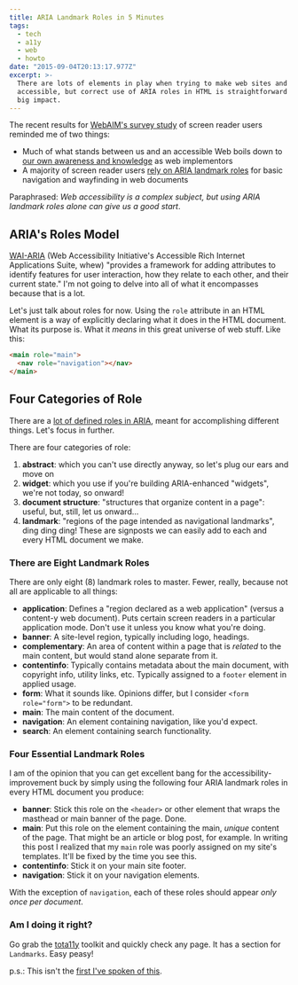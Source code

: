 ```yaml
---
title: ARIA Landmark Roles in 5 Minutes
tags:
  - tech
  - a11y
  - web
  - howto
date: "2015-09-04T20:13:17.977Z"
excerpt: >-
  There are lots of elements in play when trying to make web sites and apps
  accessible, but correct use of ARIA roles in HTML is straightforward and has
  big impact.
---
```


The recent results for [WebAIM's survey study](http://webaim.org/projects/screenreadersurvey6/) of screen reader users reminded me of two things:

- Much of what stands between us and an accessible Web boils down to [our own awareness and knowledge](http://webaim.org/projects/screenreadersurvey6/#reasons) as web implementors
- A majority of screen reader users [rely on ARIA landmark roles](http://webaim.org/projects/screenreadersurvey6/#landmarks) for basic navigation and wayfinding in web documents

Paraphrased: _Web accessibility is a complex subject, but using ARIA landmark roles alone can give us a good start_.

## ARIA's Roles Model

[WAI-ARIA](http://www.w3.org/WAI/intro/aria.php) (Web Accessibility Initiative's Accessible Rich Internet Applications Suite, whew) "provides a framework for adding attributes to identify features for user interaction, how they relate to each other, and their current state." I'm not going to delve into all of what it encompasses because that is a lot.

Let's just talk about roles for now. Using the `role` attribute in an HTML element is a way of explicitly declaring what it does in the HTML document. What its purpose is. What it _means_ in this great universe of web stuff. Like this:

```html
<main role="main">
  <nav role="navigation"></nav>
</main>
```

## Four Categories of Role

There are a [lot of defined roles in ARIA](http://www.w3.org/TR/wai-aria/roles), meant for accomplishing different things. Let's focus in further.

There are four categories of role:

1. **abstract**: which you can't use directly anyway, so let's plug our ears and move on
2. **widget**: which you use if you're building ARIA-enhanced "widgets", we're not today, so onward!
3. **document structure**: "structures that organize content in a page": useful, but, still, let us onward...
4. **landmark**: "regions of the page intended as navigational landmarks", ding ding ding! These are signposts we can easily add to each and every HTML document we make.

### There are Eight Landmark Roles

There are only eight (8) landmark roles to master. Fewer, really, because not all are applicable to all things:

- **application**: Defines a "region declared as a web application" (versus a content-y web document). Puts certain screen readers in a particular application mode. Don't use it unless you know what you're doing.
- **banner**: A site-level region, typically including logo, headings.
- **complementary**: An area of content within a page that is _related_ to the main content, but would stand alone separate from it.
- **contentinfo**: Typically contains metadata about the main document, with copyright info, utility links, etc. Typically assigned to a `footer` element in applied usage.
- **form**: What it sounds like. Opinions differ, but I consider `<form role="form">` to be redundant.
- **main**: The main content of the document.
- **navigation**: An element containing navigation, like you'd expect.
- **search**: An element containing search functionality.

### Four Essential Landmark Roles

I am of the opinion that you can get excellent bang for the accessibility-improvement buck by simply using the following four ARIA landmark roles in every HTML document you produce:

- **banner**: Stick this role on the `<header>` or other element that wraps the masthead or main banner of the page. Done.
- **main**: Put this role on the element containing the main, _unique_ content of the page. That might be an article or blog post, for example. In writing this post I realized that my `main` role was poorly assigned on my site's templates. It'll be fixed by the time you see this.
- **contentinfo**: Stick it on your main site footer.
- **navigation**: Stick it on your navigation elements.

With the exception of `navigation`, each of these roles should appear _only once per document_.

### Am I doing it right?

Go grab the [tota11y](http://khan.github.io/tota11y/) toolkit and quickly check any page. It has a section for `Landmarks`. Easy peasy!

p.s.: This isn't the [first I've spoken of this](http://alistapart.com/column/wai-finding-with-aria-landmark-roles).
